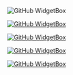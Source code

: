 ![GitHub WidgetBox](https://github-widgetbox.vercel.app/api/profile?username=absoftlab99&data=followers,repositories,stars&theme=darkmode)

[![GitHub WidgetBox](https://github-widgetbox.vercel.app/api/skills?languages=js,python,html,css,dart,json,powershell&includeNames=true)](https://github.com/Jurredr/github-widgetbox)


[![GitHub WidgetBox](https://github-widgetbox.vercel.app/api/skills?frameworks=react,next,bootstrap,tailwind,express&includeNames=true)](https://github.com/Jurredr/github-widgetbox)

[![GitHub WidgetBox](https://github-widgetbox.vercel.app/api/skills?tools=git,npm,yarn,firebase,mongodb,wordpress,woocommerce,vercel,nodejs,apache,nginx,aws,prettier&includeNames=true)](https://github.com/Jurredr/github-widgetbox)

[![GitHub WidgetBox](https://github-widgetbox.vercel.app/api/skills?software=linux,windows,vscode,figma,pycharm&includeNames=true)](https://github.com/Jurredr/github-widgetbox)
